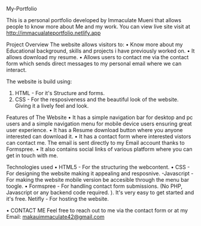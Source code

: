 My-Portfolio

This is a personal portfolio developed by Immaculate Mueni that allows people to know more about Me and my work. You can view live site visit at http://immacualateportfolio.netlify.app

Project Overview
The website allows visitors to:
•	Know more about my Educational background, skills and projects i have previously worked on.
•	It allows download my resume.
•	Allows users to contact me via the contact form which sends direct messages to my personal email where we can interact.

The website is build using:
1.	HTML - For it's Structure and forms.
2.	CSS - For the resposiveness and the beautiful look of the website. Giving it a lively feel and look.

   
Features of The Website
•	It has a simple navigation bar for desktop and pc users and a simple navigation menu for mobile device users ensuring great user experience.
•	It has a Resume download button where you anyone interested can download it.
•	It has a contact form where interested vistors can contact me. The email is sent directly to my Email account thanks to Formspree.
•	It also contains social links of various platform where you can get in touch with me.

Technologies used
•	HTML5 - For the structuring the webcontent.
•	CSS - For designing the website making it appealing and resposnive. -Javascript - For making the website mobile version be accesible through the menu bar toogle.
•	Formspree - For handling contact form submissions. (No PHP, Javascript or any backend code required. ). It's very easy to get started and it's free.
   Netifly - For hosting the website.
   
•	CONTACT ME
Feel free to reach out to me via the contact form or at my
Email: makauimmaculate42@gmail.com

